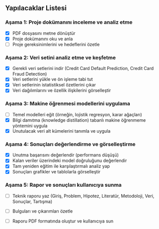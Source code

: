 ## Yapılacaklar Listesi

### Aşama 1: Proje dokümanını inceleme ve analiz etme
- [x] PDF dosyasını metne dönüştür
- [x] Proje dokümanını oku ve anla
- [ ] Proje gereksinimlerini ve hedeflerini özetle

### Aşama 2: Veri setini analiz etme ve keşfetme
- [x] Gerekli veri setlerini indir (Credit Card Default Prediction, Credit Card Fraud Detection)
- [x] Veri setlerini yükle ve ön işleme tabi tut
- [x] Veri setlerinin istatistiksel özetlerini çıkar
- [x] Veri dağılımlarını ve özellik ilişkilerini görselleştir

### Aşama 3: Makine öğrenmesi modellerini uygulama
- [ ] Temel modelleri eğit (örneğin, lojistik regresyon, karar ağaçları)
- [x] Bilgi damıtma (knowledge distillation) tabanlı makine öğrenmeme yöntemini uygula
- [x] Unutulacak veri alt kümelerini tanımla ve uygula

### Aşama 4: Sonuçları değerlendirme ve görselleştirme
- [x] Unutma başarısını değerlendir (performans düşüşü)
- [x] Kalan veriler üzerindeki model doğruluğunu değerlendir
- [x] Tam yeniden eğitim ile karşılaştırmalı analiz yap
- [x] Sonuçları grafikler ve tablolarla görselleştir

### Aşama 5: Rapor ve sonuçları kullanıcıya sunma
- [ ] Teknik raporu yaz (Giriş, Problem, Hipotez, Literatür, Metodoloji, Veri, Sonuçlar, Tartışma)
- [ ] Bulguları ve çıkarımları özetle
- [ ] Raporu PDF formatında oluştur ve kullanıcıya sun

